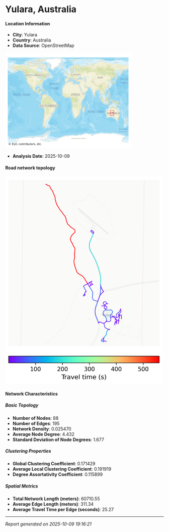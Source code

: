 # Yulara, Australia

#### Location Information

- **City**: Yulara
- **Country**: Australia
- **Data Source**: OpenStreetMap
<img src="Yulara_location.png" alt="Yulara Location Map" width="400" />

- **Analysis Date**: 2025-10-09

#### Road network topology

<img src="Yulara_network_map.png" alt="Yulara Road Network Map" width="500"/>

#### Network Characteristics

##### Basic Topology

- **Number of Nodes**: 88
- **Number of Edges**: 195
- **Network Density**: 0.025470
- **Average Node Degree**: 4.432
- **Standard Deviation of Node Degrees**: 1.677

##### Clustering Properties

- **Global Clustering Coefficient**: 0.171429
- **Average Local Clustering Coefficient**: 0.191919
- **Degree Assortativity Coefficient**: 0.115899

##### Spatial Metrics

- **Total Network Length (meters)**: 60710.55
- **Average Edge Length (meters)**: 311.34
- **Average Travel Time per Edge (seconds)**: 25.27

---
*Report generated on 2025-10-09 19:16:21*
